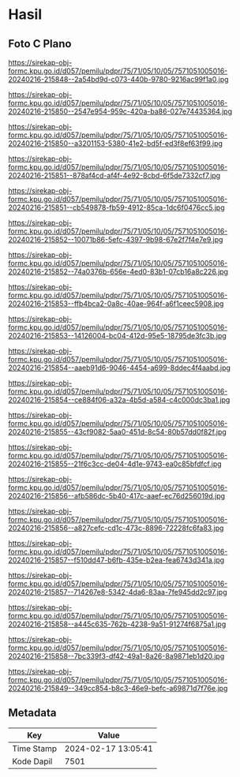 # Hasil

## Foto C Plano

https://sirekap-obj-formc.kpu.go.id/d057/pemilu/pdpr/75/71/05/10/05/7571051005016-20240216-215848--2a54bd9d-c073-440b-9780-9216ac99f1a0.jpg

https://sirekap-obj-formc.kpu.go.id/d057/pemilu/pdpr/75/71/05/10/05/7571051005016-20240216-215850--2547e954-959c-420a-ba86-027e74435364.jpg

https://sirekap-obj-formc.kpu.go.id/d057/pemilu/pdpr/75/71/05/10/05/7571051005016-20240216-215850--a3201153-5380-41e2-bd5f-ed3f8ef63f99.jpg

https://sirekap-obj-formc.kpu.go.id/d057/pemilu/pdpr/75/71/05/10/05/7571051005016-20240216-215851--878af4cd-af4f-4e92-8cbd-6f5de7332cf7.jpg

https://sirekap-obj-formc.kpu.go.id/d057/pemilu/pdpr/75/71/05/10/05/7571051005016-20240216-215851--cb549878-fb59-4912-85ca-1dc6f0476cc5.jpg

https://sirekap-obj-formc.kpu.go.id/d057/pemilu/pdpr/75/71/05/10/05/7571051005016-20240216-215852--10071b86-5efc-4397-9b98-67e2f7f4e7e9.jpg

https://sirekap-obj-formc.kpu.go.id/d057/pemilu/pdpr/75/71/05/10/05/7571051005016-20240216-215852--74a0376b-656e-4ed0-83b1-07cb16a8c226.jpg

https://sirekap-obj-formc.kpu.go.id/d057/pemilu/pdpr/75/71/05/10/05/7571051005016-20240216-215853--ffb4bca2-0a8c-40ae-964f-a6f1ceec5908.jpg

https://sirekap-obj-formc.kpu.go.id/d057/pemilu/pdpr/75/71/05/10/05/7571051005016-20240216-215853--14126004-bc04-412d-95e5-18795de3fc3b.jpg

https://sirekap-obj-formc.kpu.go.id/d057/pemilu/pdpr/75/71/05/10/05/7571051005016-20240216-215854--aaeb91d6-9046-4454-a699-8ddec4f4aabd.jpg

https://sirekap-obj-formc.kpu.go.id/d057/pemilu/pdpr/75/71/05/10/05/7571051005016-20240216-215854--ce884f06-a32a-4b5d-a584-c4c000dc3ba1.jpg

https://sirekap-obj-formc.kpu.go.id/d057/pemilu/pdpr/75/71/05/10/05/7571051005016-20240216-215855--43cf9082-5aa0-451d-8c54-80b57dd0f82f.jpg

https://sirekap-obj-formc.kpu.go.id/d057/pemilu/pdpr/75/71/05/10/05/7571051005016-20240216-215855--21f6c3cc-de04-4d1e-9743-ea0c85bfdfcf.jpg

https://sirekap-obj-formc.kpu.go.id/d057/pemilu/pdpr/75/71/05/10/05/7571051005016-20240216-215856--afb586dc-5b40-417c-aaef-ec76d256019d.jpg

https://sirekap-obj-formc.kpu.go.id/d057/pemilu/pdpr/75/71/05/10/05/7571051005016-20240216-215856--a827cefc-cd1c-473c-8896-72228fc6fa83.jpg

https://sirekap-obj-formc.kpu.go.id/d057/pemilu/pdpr/75/71/05/10/05/7571051005016-20240216-215857--f510dd47-b6fb-435e-b2ea-fea6743d341a.jpg

https://sirekap-obj-formc.kpu.go.id/d057/pemilu/pdpr/75/71/05/10/05/7571051005016-20240216-215857--714267e8-5342-4da6-83aa-7fe945dd2c97.jpg

https://sirekap-obj-formc.kpu.go.id/d057/pemilu/pdpr/75/71/05/10/05/7571051005016-20240216-215858--a445c635-762b-4238-9a51-91274f6875a1.jpg

https://sirekap-obj-formc.kpu.go.id/d057/pemilu/pdpr/75/71/05/10/05/7571051005016-20240216-215858--7bc339f3-df42-49a1-8a26-8a9871eb1d20.jpg

https://sirekap-obj-formc.kpu.go.id/d057/pemilu/pdpr/75/71/05/10/05/7571051005016-20240216-215849--349cc854-b8c3-46e9-befc-a69871d7f76e.jpg


## Metadata

| Key        | Value               |
| ---------- | ------------------- |
| Time Stamp | 2024-02-17 13:05:41 |
| Kode Dapil | 7501                |



